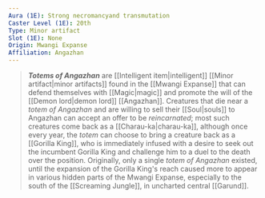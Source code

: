 ```yaml
---
Aura (1E): Strong necromancyand transmutation
Caster Level (1E): 20th
Type: Minor artifact
Slot (1E): None
Origin: Mwangi Expanse
Affiliation: Angazhan
---
```


> ***Totems of Angazhan*** are [[Intelligent item|intelligent]] [[Minor artifact|minor artifacts]] found in the [[Mwangi Expanse]] that can defend themselves with [[Magic|magic]] and promote the will of the [[Demon lord|demon lord]] [[Angazhan]]. Creatures that die near a *totem of Angazhan* and are willing to sell their [[Soul|souls]] to Angazhan can accept an offer to be *reincarnated*; most such creatures come back as a [[Charau-ka|charau-ka]], although once every year, the *totem* can choose to bring a creature back as a [[Gorilla King]], who is immediately infused with a desire to seek out the incumbent Gorilla King and challenge him to a duel to the death over the position.
> Originally, only a single *totem of Angazhan* existed, until the expansion of the Gorilla King's reach caused more to appear in various hidden parts of the Mwangi Expanse, especially to the south of the [[Screaming Jungle]], in uncharted central [[Garund]].








